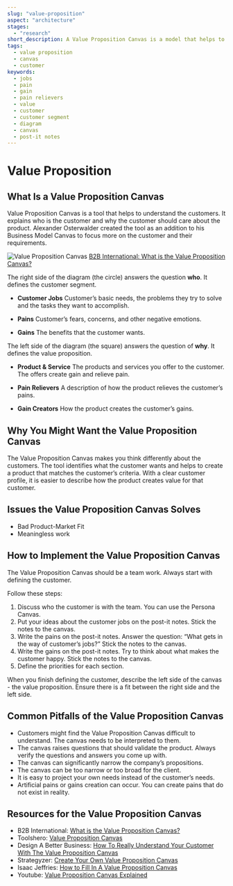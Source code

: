 ```yaml
---
slug: "value-proposition"
aspect: "architecture"
stages:
  - "research"
short_description: A Value Proposition Canvas is a model that helps to ensure that a product covers customer’s requirements. It defines the customer segment and the value proposition.
tags:
  - value proposition
  - canvas
  - customer
keywords:
  - jobs
  - pain
  - gain
  - pain relievers
  - value
  - customer
  - customer segment
  - diagram
  - canvas
  - post-it notes
---
```


# Value Proposition

## What Is a Value Proposition Canvas

Value Proposition Canvas is a tool that helps to understand the customers. It explains who is the customer and why the customer should care about the product. Alexander Osterwalder created the tool as an addition to his Business Model Canvas to focus more on the customer and their requirements.

![Value Proposition Canvas](/files/value_proposition_canvas.png)
[B2B International: What is the Value Proposition Canvas?](https://www.b2binternational.com/research/methods/faq/what-is-the-value-proposition-canvas/)

The right side of the diagram (the circle) answers the question **who**. It defines the customer segment.

- **Customer Jobs**
  Customer’s basic needs, the problems they try to solve and the tasks they want to accomplish.

- **Pains**
  Customer’s fears, concerns, and other negative emotions.

- **Gains**
  The benefits that the customer wants.

The left side of the diagram (the square) answers the question of **why**. It defines the value proposition.

- **Product & Service**
  The products and services you offer to the customer. The offers create gain and relieve pain.

- **Pain Relievers**
  A description of how the product relieves the customer’s pains.

- **Gain Creators**
  How the product creates the customer’s gains.

## Why You Might Want the Value Proposition Canvas

The Value Proposition Canvas makes you think differently about the customers. The tool identifies what the customer wants and helps to create a product that matches the customer’s criteria. With a clear customer profile, it is easier to describe how the product creates value for that customer.

## Issues the Value Proposition Canvas Solves

- Bad Product-Market Fit
- Meaningless work

## How to Implement the Value Proposition Canvas

The Value Proposition Canvas should be a team work. Always start with defining the customer.

Follow these steps:

1. Discuss who the customer is with the team. You can use the Persona Canvas.
2. Put your ideas about the customer jobs on the post-it notes. Stick the notes to the canvas.
3. Write the pains on the post-it notes. Answer the question: “What gets in the way of customer’s jobs?” Stick the notes to the canvas.
4. Write the gains on the post-it notes. Try to think about what makes the customer happy. Stick the notes to the canvas.
5. Define the priorities for each section.

When you finish defining the customer, describe the left side of the canvas - the value proposition. Ensure there is a fit between the right side and the left side.

## Common Pitfalls of the Value Proposition Canvas

- Customers might find the Value Proposition Canvas difficult to understand. The canvas needs to be interpreted to them.
- The canvas raises questions that should validate the product. Always verify the questions and answers you come up with.
- The canvas can significantly narrow the company’s propositions.
- The canvas can be too narrow or too broad for the client.
- It is easy to project your own needs instead of the customer’s needs.
- Artificial pains or gains creation can occur. You can create pains that do not exist in reality.

## Resources for the Value Proposition Canvas

- B2B International: [What is the Value Proposition Canvas?](https://www.b2binternational.com/research/methods/faq/what-is-the-value-proposition-canvas/)
- Toolshero: [Value Proposition Canvas](https://www.toolshero.com/marketing/value-proposition-canvas/)
- Design A Better Business: [How To Really Understand Your Customer With The Value Proposition Canvas](https://designabetterbusiness.com/2017/10/12/how-to-really-understand-your-customer-with-the-value-proposition-canvas/)
- Strategyzer: [Create Your Own Value Proposition Canvas](https://www.strategyzer.com/canvas/value-proposition-canvas)
- Isaac Jeffries: [How to Fill In A Value Proposition Canvas](https://isaacjeffries.com/blog/2018/2/27/how-to-fill-in-a-value-proposition-canvas)
- Youtube: [Value Proposition Canvas Explained](https://www.youtube.com/watch?v=aN36EcTE54Q)
